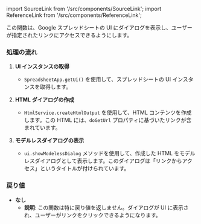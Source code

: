 import SourceLink from '/src/components/SourceLink';
import ReferenceLink from '/src/components/ReferenceLink';

<SourceLink href="/docs/attendance-management-system/source/function/startEventFlow"/>
<ReferenceLink href="/docs/attendance-management-system/reference/function/startEventFlow"/>


この関数は、Google スプレッドシートの UI にダイアログを表示し、ユーザーが指定されたリンクにアクセスできるようにします。

### 処理の流れ

1. **UI インスタンスの取得**
   - `SpreadsheetApp.getUi()` を使用して、スプレッドシートの UI インスタンスを取得します。

2. **HTML ダイアログの作成**
   - `HtmlService.createHtmlOutput` を使用して、HTML コンテンツを作成します。この HTML には、`doGetUrl` プロパティに基づいたリンクが含まれています。

3. **モデルレスダイアログの表示**
   - `ui.showModelessDialog` メソッドを使用して、作成した HTML をモデルレスダイアログとして表示します。このダイアログは「リンクからアクセス」というタイトルが付けられています。

### 戻り値

- **なし**
  - **説明**: この関数は特に戻り値を返しません。ダイアログが UI に表示され、ユーザーがリンクをクリックできるようになります。